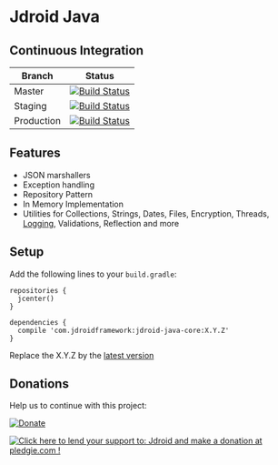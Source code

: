 # Jdroid Java

## Continuous Integration
|Branch|Status|
| ------------- | ------------- |
|Master|[![Build Status](https://travis-ci.org/maxirosson/jdroid-java.svg?branch=master)](https://travis-ci.org/maxirosson/jdroid-java)|
|Staging|[![Build Status](https://api.travis-ci.org/maxirosson/jdroid-java.svg?branch=staging)](https://travis-ci.org/maxirosson/jdroid-java)|
|Production|[![Build Status](https://api.travis-ci.org/maxirosson/jdroid-java.svg?branch=production)](https://travis-ci.org/maxirosson/jdroid-java)|

## Features
* JSON marshallers
* Exception handling
* Repository Pattern
 * In Memory Implementation 
* Utilities for Collections, Strings, Dates, Files, Encryption, Threads, [Logging](http://www.slf4j.org/), Validations, Reflection and more

## Setup

Add the following lines to your `build.gradle`:

    repositories {
      jcenter()
    }

    dependencies {
      compile 'com.jdroidframework:jdroid-java-core:X.Y.Z'
    }

Replace the X.Y.Z by the [latest version](https://github.com/maxirosson/jdroid-java/releases/latest)


## Donations
Help us to continue with this project:

[![Donate](https://www.paypalobjects.com/en_US/i/btn/btn_donate_LG.gif)](https://www.paypal.com/cgi-bin/webscr?cmd=_s-xclick&hosted_button_id=2UEBTRTSCYA9L)

<a href='https://pledgie.com/campaigns/30030'><img alt='Click here to lend your support to: Jdroid and make a donation at pledgie.com !' src='https://pledgie.com/campaigns/30030.png?skin_name=chrome' border='0' ></a>
